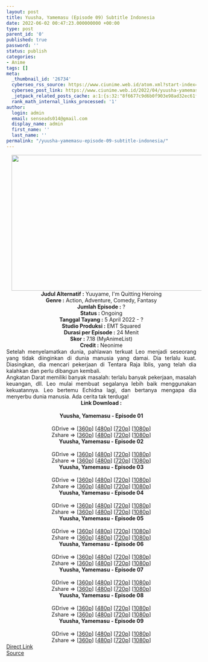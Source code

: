 ```yaml
---
layout: post
title: Yuusha, Yamemasu (Episode 09) Subtitle Indonesia
date: 2022-06-02 00:47:23.000000000 +00:00
type: post
parent_id: '0'
published: true
password: ''
status: publish
categories:
- Anime
tags: []
meta:
  _thumbnail_id: '26734'
  cyberseo_rss_source: https://www.ciunime.web.id/atom.xml?start-index=1
  cyberseo_post_link: https://www.ciunime.web.id/2022/04/yuusha-yamemasu-subtitle-indonesia.html
  _jetpack_related_posts_cache: a:1:{s:32:"8f6677c9d6b0f903e98ad32ec61f8deb";a:2:{s:7:"expires";i:1658675824;s:7:"payload";a:3:{i:0;a:1:{s:2:"id";i:27504;}i:1;a:1:{s:2:"id";i:27344;}i:2;a:1:{s:2:"id";i:28051;}}}}
  rank_math_internal_links_processed: '1'
author:
  login: admin
  email: senseads014@gmail.com
  display_name: admin
  first_name: ''
  last_name: ''
permalink: "/yuusha-yamemasu-episode-09-subtitle-indonesia/"
---
```

<div class="separator" style="clear: both; text-align: center;"><a href="https://blogger.googleusercontent.com/img/b/R29vZ2xl/AVvXsEjRcGlyE3GDgy2hKi6oKXlu-oRks_VKCWOMNwNB1B90zPlOFfCuzYcLpoT19arNwie4ypdCNkct-hNGGnUlUVl3Q0j-ARxEQZ3eErGkdJ-YyPE3Up2BvlNg_KgJpDXVOkH6QK00CK9U2C-DMQBKro5n5OfkQgtguh0Sw6sn7qKx2RR_oYj7B5a_qIqH/s1280/Yuusha,%20Yamemasu.jpg" style="margin-left: 1em; margin-right: 1em;"><img border="0" data-original-height="720" data-original-width="1280" height="360" src="{{ site.baseurl }}/assets/2022/06/Yuusha,%20Yamemasu.jpg" width="640" /></a></div>
<div class="separator" style="clear: both; text-align: center;"></div>
<div style="text-align: center;"><b>Judul</b><b><b> Alternatif</b> :</b> Yuuyame,&nbsp;I'm Quitting Heroing</div>
<div style="text-align: center;"><b><b>Genre :</b></b> Action, Adventure, Comedy, Fantasy</div>
<div style="text-align: center;"><b>Jumlah Episode :</b> ?<br /><b>Status :&nbsp;</b>Ongoing<br /><b>Tanggal Tayang :</b> 5 April&nbsp;2022 - ?<br /><b>Studio Produksi :</b>&nbsp;EMT Squared<br /><b>Durasi per Episode :</b> 24 Menit</div>
<div style="text-align: center;"><b>Skor :</b> 7.18 (MyAnimeList)</div>
<div style="text-align: center;"><b>Credit :</b>&nbsp;Neonime</div>
<div style="text-align: center;"></div>
<div style="text-align: justify;">
<div>Setelah menyelamatkan dunia, pahlawan terkuat Leo menjadi seseorang yang tidak diinginkan di dunia manusia yang damai. Dia terlalu kuat. Diasingkan, dia mencari pekerjaan di Tentara Raja Iblis, yang telah dia kalahkan dan perlu dibangun kembali.</div>
<div></div>
<div>Angkatan Darat memiliki banyak masalah: terlalu banyak pekerjaan, masalah keuangan, dll. Leo mulai membuat segalanya lebih baik menggunakan kekuatannya. Leo bertemu Echidna lagi, dan bertanya mengapa dia menyerbu dunia manusia. Ada cerita tak terduga!</div>
</div>
<div style="text-align: justify;"></div>
<div style="text-align: justify;"></div>
<div style="text-align: center;">
<div style="text-align: center;">
<div style="text-align: left;">
<div style="text-align: center;"><b>Link Download :</b></div>
<div style="text-align: center;"><b><br /></b></div>
<div style="text-align: center;"><span style="text-align: left;"><b>Yuusha, Yamemasu&nbsp;</b></span><b>- Episode 01</b></div>
<div style="text-align: center;"><b><br /></b></div>
<div style="text-align: center;">GDrive =&gt; [<a href="https://www.mp4upload.com/uogcw0vyw25i" target="_blank" rel="noopener">360p</a>] [<a href="https://acefile.co/f/71916061/neonime_pensiunan-pahlawan-01-480p-zip" target="_blank" rel="noopener">480p</a>] [<a href="https://acefile.co/f/71916304/neonime_pensiunan-pahlawan-01-720p-zip" target="_blank" rel="noopener">720p</a>] [<a href="https://acefile.co/f/71916688/neonime_pensiunan-pahlawan-01-1080p-zip" target="_blank" rel="noopener">1080p</a>]</div>
<div style="text-align: center;">Zshare =&gt; [<a href="https://www107.zippyshare.com/v/ei5fC9wT/file.html" target="_blank" rel="noopener">360p</a>] [<a href="https://www61.zippyshare.com/v/WGcI3t0z/file.html" target="_blank" rel="noopener">480p</a>] [<a href="https://www59.zippyshare.com/v/7liRpc6B/file.html" target="_blank" rel="noopener">720p</a>] [<a href="https://www26.zippyshare.com/v/UFmhf0cb/file.html" target="_blank" rel="noopener">1080p</a>]</div>
<div style="text-align: center;"></div>
<div style="text-align: center;">
<div><span style="text-align: left;"><b>Yuusha, Yamemasu&nbsp;</b></span><b>- Episode 02</b></div>
<div><b><br /></b></div>
<div>GDrive =&gt; [<a href="https://acefile.co/f/72469017/yuya-02-360p-samehadaku-care-mp4" target="_blank" rel="noopener">360p</a>] [<a href="https://acefile.co/f/72469021/yuya-02-480p-samehadaku-care-mp4" target="_blank" rel="noopener">480p</a>] [<a href="https://acefile.co/f/72469149/yuya-02-mp4hd-samehadaku-care-mp4" target="_blank" rel="noopener">720p</a>] [<a href="https://acefile.co/f/72469616/yuya-02-fullhd-samehadaku-care-mp4" target="_blank" rel="noopener">1080p</a>]</div>
<div>Zshare =&gt; [<a href="https://www113.zippyshare.com/v/M262sdAd/file.html" target="_blank" rel="noopener">360p</a>] [<a href="https://www113.zippyshare.com/v/mOoHPLo8/file.html" target="_blank" rel="noopener">480p</a>] [<a href="https://www6.zippyshare.com/v/1OayeIef/file.html" target="_blank" rel="noopener">720p</a>] [<a href="https://www110.zippyshare.com/v/4epML95d/file.html" target="_blank" rel="noopener">1080p</a>]</div>
<div></div>
<div>
<div><span style="text-align: left;"><b>Yuusha, Yamemasu&nbsp;</b></span><b>- Episode 03</b></div>
<div><b><br /></b></div>
<div>GDrive =&gt; [<a href="https://acefile.co/f/73016189/yuya-03-360p-samehadaku-care-mp4" target="_blank" rel="noopener">360p</a>] [<a href="https://acefile.co/f/73016194/yuya-03-480p-samehadaku-care-mp4" target="_blank" rel="noopener">480p</a>] [<a href="https://acefile.co/f/73016295/yuya-03-mp4hd-samehadaku-care-mp4" target="_blank" rel="noopener">720p</a>] [<a href="https://acefile.co/f/73016425/yuya-03-fullhd-samehadaku-care-mp4" target="_blank" rel="noopener">1080p</a>]</div>
<div>Zshare =&gt; [<a href="https://www118.zippyshare.com/v/6ArDh0i7/file.html" target="_blank" rel="noopener">360p</a>] [<a href="https://www118.zippyshare.com/v/QFrxk0Qi/file.html" target="_blank" rel="noopener">480p</a>] [<a href="https://www56.zippyshare.com/v/XOqz9iSa/file.html" target="_blank" rel="noopener">720p</a>] [<a href="https://www99.zippyshare.com/v/smfYKr3p/file.html" target="_blank" rel="noopener">1080p</a>]</div>
</div>
<div></div>
<div>
<div><span style="text-align: left;"><b>Yuusha, Yamemasu&nbsp;</b></span><b>- Episode 04</b></div>
<div><b><br /></b></div>
<div>GDrive =&gt; [<a href="https://acefile.co/f/73555859/yuya-04-360p-samehadaku-care-mp4" target="_blank" rel="noopener">360p</a>] [<a href="https://acefile.co/f/73555864/yuya-04-480p-samehadaku-care-mp4" target="_blank" rel="noopener">480p</a>] [<a href="https://acefile.co/f/73556272/yuya-04-mp4hd-samehadaku-care-mp4" target="_blank" rel="noopener">720p</a>] [<a href="https://acefile.co/f/73556599/yuya-04-fullhd-samehadaku-care-mp4" target="_blank" rel="noopener">1080p</a>]</div>
<div>Zshare =&gt; [<a href="https://www79.zippyshare.com/v/4A6ybCEl/file.html" target="_blank" rel="noopener">360p</a>] [<a href="https://www79.zippyshare.com/v/U4ETFxZt/file.html" target="_blank" rel="noopener">480p</a>] [<a href="https://www71.zippyshare.com/v/JO3AsJar/file.html" target="_blank" rel="noopener">720p</a>] [<a href="https://www90.zippyshare.com/v/01RQaIfW/file.html" target="_blank" rel="noopener">1080p</a>]</div>
</div>
<div></div>
<div>
<div><span style="text-align: left;"><b>Yuusha, Yamemasu&nbsp;</b></span><b>- Episode 05</b></div>
<div><b><br /></b></div>
<div>GDrive =&gt; [<a href="https://acefile.co/f/74021243/yuya-05-360p-samehadaku-care-mp4" target="_blank" rel="noopener">360p</a>] [<a href="https://acefile.co/f/74021250/yuya-05-480p-samehadaku-care-mp4" target="_blank" rel="noopener">480p</a>] [<a href="https://acefile.co/f/74021540/yuya-05-mp4hd-samehadaku-care-mp4" target="_blank" rel="noopener">720p</a>] [<a href="https://acefile.co/f/74021875/yuya-05-fullhd-samehadaku-care-mp4" target="_blank" rel="noopener">1080p</a>]</div>
<div>Zshare =&gt; [<a href="https://www5.zippyshare.com/v/5Uck72Qs/file.html" target="_blank" rel="noopener">360p</a>] [<a href="https://www5.zippyshare.com/v/j9ai8q8d/file.html" target="_blank" rel="noopener">480p</a>] [<a href="https://www49.zippyshare.com/v/STb6BXKz/file.html" target="_blank" rel="noopener">720p</a>] [<a href="https://www41.zippyshare.com/v/9OhgYfPu/file.html" target="_blank" rel="noopener">1080p</a>]</div>
</div>
<div></div>
<div>
<div><span style="text-align: left;"><b>Yuusha, Yamemasu&nbsp;</b></span><b>- Episode 06</b></div>
<div><b><br /></b></div>
<div>GDrive =&gt; [<a href="https://acefile.co/f/74532017/yuya-06-360p-samehadaku-care-mp4" target="_blank" rel="noopener">360p</a>] [<a href="https://acefile.co/f/74532023/yuya-06-480p-samehadaku-care-mp4" target="_blank" rel="noopener">480p</a>] [<a href="https://acefile.co/f/74532153/yuya-06-mp4hd-samehadaku-care-mp4" target="_blank" rel="noopener">720p</a>] [<a href="https://acefile.co/f/74532495/yuya-06-fullhd-samehadaku-care-mp4" target="_blank" rel="noopener">1080p</a>]</div>
<div>Zshare =&gt; [<a href="https://www79.zippyshare.com/v/VZzKe1lL/file.html" target="_blank" rel="noopener">360p</a>] [<a href="https://www79.zippyshare.com/v/BVzzlKIV/file.html" target="_blank" rel="noopener">480p</a>] [<a href="https://www7.zippyshare.com/v/1kjWaNDD/file.html" target="_blank" rel="noopener">720p</a>] [<a href="https://www56.zippyshare.com/v/htpZfD5x/file.html" target="_blank" rel="noopener">1080p</a>]</div>
</div>
<div></div>
<div>
<div><span style="text-align: left;"><b>Yuusha, Yamemasu&nbsp;</b></span><b>- Episode 07</b></div>
<div><b><br /></b></div>
<div>GDrive =&gt; [<a href="https://acefile.co/f/75029955/yuya-07-360p-samehadaku-care-mp4" target="_blank" rel="noopener">360p</a>] [<a href="https://acefile.co/f/75029963/yuya-07-480p-samehadaku-care-mp4" target="_blank" rel="noopener">480p</a>] [<a href="https://acefile.co/f/75030178/yuya-07-mp4hd-samehadaku-care-mp4" target="_blank" rel="noopener">720p</a>] [<a href="https://acefile.co/f/75031291/yuya-07-fullhd-samehadaku-care-mp4" target="_blank" rel="noopener">1080p</a>]</div>
<div>Zshare =&gt; [<a href="https://www88.zippyshare.com/v/YfGkCM7t/file.html" target="_blank" rel="noopener">360p</a>] [<a href="https://www88.zippyshare.com/v/7N0I62pg/file.html" target="_blank" rel="noopener">480p</a>] [<a href="https://www8.zippyshare.com/v/Ry3EZcQQ/file.html" target="_blank" rel="noopener">720p</a>] [<a href="https://www66.zippyshare.com/v/6IRhK3K8/file.html" target="_blank" rel="noopener">1080p</a>]</div>
</div>
<div></div>
<div>
<div><span style="text-align: left;"><b>Yuusha, Yamemasu&nbsp;</b></span><b>- Episode 08</b></div>
<div><b><br /></b></div>
<div>GDrive =&gt; [<a href="https://acefile.co/f/75501964/yuya-08-360p-samehadaku-care-mp4" target="_blank" rel="noopener">360p</a>] [<a href="https://acefile.co/f/75501969/yuya-08-480p-samehadaku-care-mp4" target="_blank" rel="noopener">480p</a>] [<a href="https://acefile.co/f/75502334/yuya-08-mp4hd-samehadaku-care-mp4" target="_blank" rel="noopener">720p</a>] [<a href="https://acefile.co/f/75502554/yuya-08-fullhd-samehadaku-care-mp4" target="_blank" rel="noopener">1080p</a>]</div>
<div>Zshare =&gt; [<a href="https://www75.zippyshare.com/v/sEV4RYlr/file.html" target="_blank" rel="noopener">360p</a>] [<a href="https://www75.zippyshare.com/v/kx0SsMQ1/file.html" target="_blank" rel="noopener">480p</a>] [<a href="https://www101.zippyshare.com/v/1rdNvFKP/file.html" target="_blank" rel="noopener">720p</a>] [<a href="https://www106.zippyshare.com/v/qF1cTVC5/file.html" target="_blank" rel="noopener">1080p</a>]</div>
</div>
<div></div>
<div>
<div><span style="text-align: left;"><b>Yuusha, Yamemasu&nbsp;</b></span><b>- Episode 09</b></div>
<div><b><br /></b></div>
<div>GDrive =&gt; [<a href="https://acefile.co/f/76026875/yuya-09-360p-samehadaku-care-mp4" target="_blank" rel="noopener">360p</a>] [<a href="https://acefile.co/f/76026878/yuya-09-480p-samehadaku-care-mp4" target="_blank" rel="noopener">480p</a>] [<a href="https://acefile.co/f/76027230/yuya-09-mp4hd-samehadaku-care-mp4" target="_blank" rel="noopener">720p</a>] [<a href="https://acefile.co/f/76028044/yuya-09-fullhd-samehadaku-care-mp4" target="_blank" rel="noopener">1080p</a>]</div>
<div>Zshare =&gt; [<a href="https://www90.zippyshare.com/v/idfmwKAk/file.html" target="_blank" rel="noopener">360p</a>] [<a href="https://www90.zippyshare.com/v/CA36KiQ6/file.html" target="_blank" rel="noopener">480p</a>] [<a href="https://www37.zippyshare.com/v/y5SfHlzU/file.html" target="_blank" rel="noopener">720p</a>] [<a href="https://www20.zippyshare.com/v/FoKJuQ48/file.html" target="_blank" rel="noopener">1080p</a>]</div>
</div>
</div>
</div>
</div>
</div>
<link rel="stylesheet" href="https://cdnjs.cloudflare.com/ajax/libs/font-awesome/4.7.0/css/font-awesome.min.css" />
<div class="divbtn"> <a href="https://handymansurrender.com/fihup8buzv?key=94550f7ce39444073321dde3b8782f97" class="btn"><i class="fa fa-download"></i> Direct Link</a> <br /><a href="https://www.ciunime.web.id/2022/04/yuusha-yamemasu-subtitle-indonesia.html">Source</a> </div>
